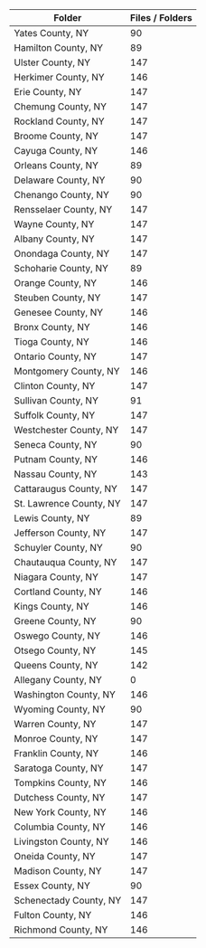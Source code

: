 | Folder                  |   Files / Folders |
|-------------------------|-------------------|
| Yates County, NY        |                90 |
| Hamilton County, NY     |                89 |
| Ulster County, NY       |               147 |
| Herkimer County, NY     |               146 |
| Erie County, NY         |               147 |
| Chemung County, NY      |               147 |
| Rockland County, NY     |               147 |
| Broome County, NY       |               147 |
| Cayuga County, NY       |               146 |
| Orleans County, NY      |                89 |
| Delaware County, NY     |                90 |
| Chenango County, NY     |                90 |
| Rensselaer County, NY   |               147 |
| Wayne County, NY        |               147 |
| Albany County, NY       |               147 |
| Onondaga County, NY     |               147 |
| Schoharie County, NY    |                89 |
| Orange County, NY       |               146 |
| Steuben County, NY      |               147 |
| Genesee County, NY      |               146 |
| Bronx County, NY        |               146 |
| Tioga County, NY        |               146 |
| Ontario County, NY      |               147 |
| Montgomery County, NY   |               146 |
| Clinton County, NY      |               147 |
| Sullivan County, NY     |                91 |
| Suffolk County, NY      |               147 |
| Westchester County, NY  |               147 |
| Seneca County, NY       |                90 |
| Putnam County, NY       |               146 |
| Nassau County, NY       |               143 |
| Cattaraugus County, NY  |               147 |
| St. Lawrence County, NY |               147 |
| Lewis County, NY        |                89 |
| Jefferson County, NY    |               147 |
| Schuyler County, NY     |                90 |
| Chautauqua County, NY   |               147 |
| Niagara County, NY      |               147 |
| Cortland County, NY     |               146 |
| Kings County, NY        |               146 |
| Greene County, NY       |                90 |
| Oswego County, NY       |               146 |
| Otsego County, NY       |               145 |
| Queens County, NY       |               142 |
| Allegany County, NY     |                 0 |
| Washington County, NY   |               146 |
| Wyoming County, NY      |                90 |
| Warren County, NY       |               147 |
| Monroe County, NY       |               147 |
| Franklin County, NY     |               146 |
| Saratoga County, NY     |               147 |
| Tompkins County, NY     |               146 |
| Dutchess County, NY     |               147 |
| New York County, NY     |               146 |
| Columbia County, NY     |               146 |
| Livingston County, NY   |               146 |
| Oneida County, NY       |               147 |
| Madison County, NY      |               147 |
| Essex County, NY        |                90 |
| Schenectady County, NY  |               147 |
| Fulton County, NY       |               146 |
| Richmond County, NY     |               146 |